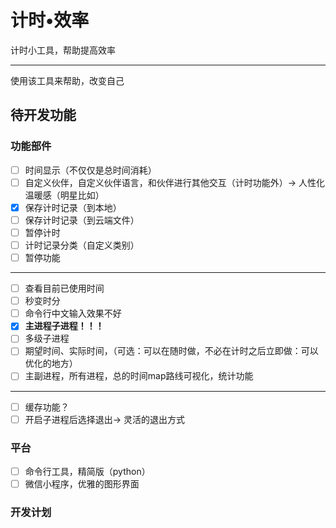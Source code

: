 # 计时•效率
计时小工具，帮助提高效率

--------

使用该工具来帮助，改变自己

## 待开发功能
### 功能部件
- [ ] 时间显示（不仅仅是总时间消耗）
- [ ] 自定义伙伴，自定义伙伴语言，和伙伴进行其他交互（计时功能外）-> 人性化温暖感（明星比如）
- [x] 保存计时记录（到本地）
- [ ] 保存计时记录（到云端文件）
- [ ] 暂停计时
- [ ] 计时记录分类（自定义类别）
- [ ] 暂停功能
--------

- [ ] 查看目前已使用时间
- [ ] 秒变时分
- [ ] 命令行中文输入效果不好
- [x] **主进程子进程！！！**
- [ ] 多级子进程
- [ ] 期望时间、实际时间，（可选：可以在随时做，不必在计时之后立即做：可以优化的地方）
- [ ] 主副进程，所有进程，总的时间map路线可视化，统计功能

--------

- [ ] 缓存功能？
- [ ] 开启子进程后选择退出-> 灵活的退出方式

### 平台
- [ ] 命令行工具，精简版（python）
- [ ] 微信小程序，优雅的图形界面
### 开发计划

